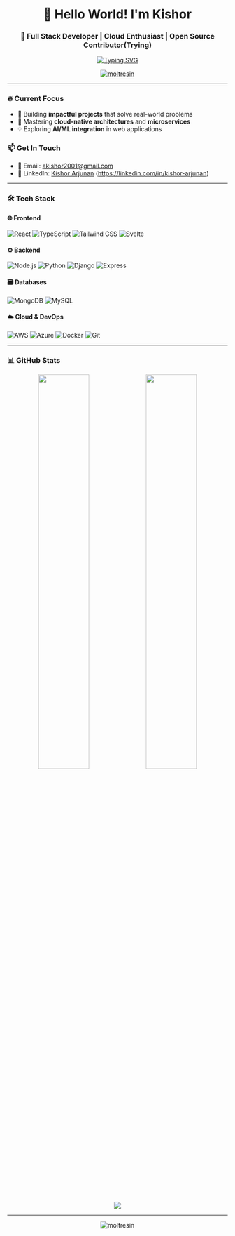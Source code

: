 <h1 align="center">👋 Hello World! I'm Kishor</h1>
<h3 align="center">🚀 Full Stack Developer | Cloud Enthusiast | Open Source Contributor(Trying)</h3>

<p align="center">
  <a href="https://git.io/typing-svg"><img src="https://readme-typing-svg.demolab.com?font=Fira+Code&pause=1000&color=22F7B8&center=true&width=435&lines=Crafting+digital+experiences;Turning+ideas+into+reality;Clean+code+advocate;Always+learning+new+tech" alt="Typing SVG" /></a>
</p>

<p align="center">
  <a href="https://github.com/ryo-ma/github-profile-trophy">
    <img src="https://github-profile-trophy.vercel.app/?username=moltresin&theme=onedark&row=1&column=7" alt="moltresin" />
  </a>
</p>

---

### 🔥 Current Focus
- 🌱 Building **impactful projects** that solve real-world problems
- 🚀 Mastering **cloud-native architectures** and **microservices**
- 💡 Exploring **AI/ML integration** in web applications

### 📫 Get In Touch
- 📧 Email: [akishor2001@gmail.com](mailto:akishor2001@gmail.com)
- 💼 LinkedIn: [Kishor Arjunan](#) (https://linkedin.com/in/kishor-arjunan)

---

### 🛠️ Tech Stack

#### 🌐 Frontend
![React](https://img.shields.io/badge/-React-61DAFB?style=flat-square&logo=react&logoColor=black)
![TypeScript](https://img.shields.io/badge/-TypeScript-3178C6?style=flat-square&logo=typescript&logoColor=white)
![Tailwind CSS](https://img.shields.io/badge/-Tailwind_CSS-38B2AC?style=flat-square&logo=tailwind-css&logoColor=white)
![Svelte](https://img.shields.io/badge/-Svelte-FF3E00?style=flat-square&logo=svelte&logoColor=white)

#### ⚙️ Backend
![Node.js](https://img.shields.io/badge/-Node.js-339933?style=flat-square&logo=node.js&logoColor=white)
![Python](https://img.shields.io/badge/-Python-3776AB?style=flat-square&logo=python&logoColor=white)
![Django](https://img.shields.io/badge/-Django-092E20?style=flat-square&logo=django&logoColor=white)
![Express](https://img.shields.io/badge/-Express-000000?style=flat-square&logo=express&logoColor=white)

#### 🗃️ Databases
![MongoDB](https://img.shields.io/badge/-MongoDB-47A248?style=flat-square&logo=mongodb&logoColor=white)
![MySQL](https://img.shields.io/badge/-MySQL-4479A1?style=flat-square&logo=mysql&logoColor=white)

#### ☁️ Cloud & DevOps
![AWS](https://img.shields.io/badge/-AWS-232F3E?style=flat-square&logo=amazon-aws&logoColor=white)
![Azure](https://img.shields.io/badge/-Azure-0089D6?style=flat-square&logo=microsoft-azure&logoColor=white)
![Docker](https://img.shields.io/badge/-Docker-2496ED?style=flat-square&logo=docker&logoColor=white)
![Git](https://img.shields.io/badge/-Git-F05032?style=flat-square&logo=git&logoColor=white)

---

### 📊 GitHub Stats

<p align="center">
  <img width="48%" src="https://github-readme-stats.vercel.app/api?username=moltresin&show_icons=true&theme=radical" />
  <img width="48%" src="https://github-readme-streak-stats.herokuapp.com/?user=moltresin&theme=radical" />
</p>

<p align="center">
  <img src="https://github-readme-stats.vercel.app/api/top-langs/?username=moltresin&layout=compact&theme=radical" />
</p>

---

<p align="center">
  <img src="https://komarev.com/ghpvc/?username=moltresin&label=Profile%20views&color=0e75b6&style=flat" alt="moltresin" />
</p>
